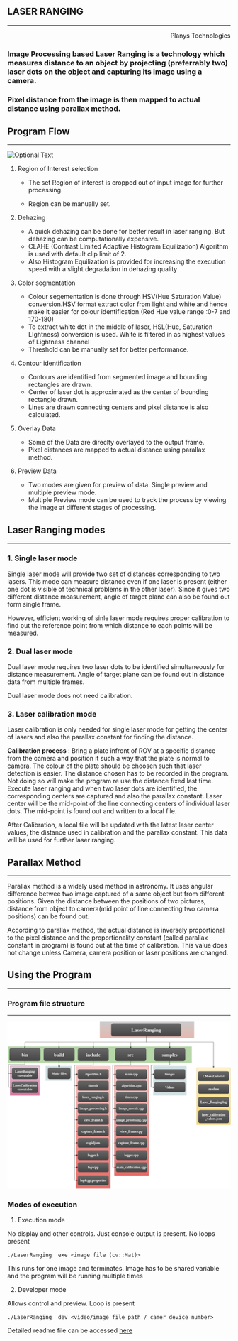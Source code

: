 LASER RANGING
-----------------    
-----------------   
                                    
<div style="text-align: right"> Planys Technologies </div>

### Image Processing based Laser Ranging is a technology which measures distance to an object by projecting (preferrably two) laser dots on the object and capturing its image using a camera.

### Pixel distance from the image is then mapped to actual distance using parallax method.

## Program Flow
--------------------------
![Optional Text](documentation/LaserRanging.png)


1. Region of Interest selection

    * The set Region of interest is cropped out of input image for further processing.
   
    * Region can be manually set.

2. Dehazing
    * A quick dehazing can be done for better result in laser ranging. But dehazing can be computationally expensive.
    * CLAHE (Contrast Limited Adaptive Histogram Equilization) Algorithm is used with default clip limit of 2.
    * Also Histogram Equilization is provided for increasing the execution speed with a slight degradation in dehazing quality

3. Color segmentation
    * Colour segementation is done through HSV(Hue Saturation Value) conversion.HSV format extract color from light and white and hence make it easier for colour identification.(Red Hue value range :0-7 and 170-180)
    * To extract white dot in the middle of laser, HSL(Hue, Saturation LIghtness) conversion is used. White is filtered in as highest values of Lightness channel
    * Threshold can be manually set for better performance.
4. Contour identification
    * Contours are identified from segmented image and bounding rectangles are drawn.
    * Center of laser dot is approximated as the center of bounding rectangle drawn.
    * Lines are drawn connecting centers and pixel distance is also calculated.
5. Overlay Data
    * Some of the Data are direclty overlayed to the output frame.
    * Pixel distances are mapped to actual distance using parallax method.

6. Preview Data
    * Two modes are given for preview of data. Single preview and multiple preview mode.
    * Multiple Preview mode can be used to track the process by viewing the image at different stages of processing.

## Laser Ranging modes
---------------------------

### 1. Single laser mode
Single laser mode will provide two set of distances corresponding to two lasers. This mode can measure distance even if one laser is present (either one dot is visible of technical problems in the other laser). Since it gives two different distance measurement, angle of target plane can also be found out form single frame. 

However, efficient working of sinle laser mode requires proper calibration to find out the reference point from which distance to each points will be measured.

### 2. Dual laser mode
Dual laser mode requires two laser dots to be identified simultaneously for distance measurement. Angle of target plane can be found out in distance data from multiple frames.

Dual laser mode does not need calibration.

### 3. Laser calibration mode
Laser calibration is only needed for single laser mode for getting the center of lasers and also the parallax constant for finding the distance.

**Calibration process** : Bring a plate infront of ROV at a specific distance from the camera and position it such a way that the plate is normal to camera. The colour of the plate should be choosen such that laser detection is easier. The distance chosen has to be recorded in the program. Not doing so will make the program re use the distance fixed last time. Execute laser ranging and when two laser dots are identified, the corresponding centers are captured and also the parallax constant. Laser center will be the mid-point of the line connecting centers of individual laser dots.
The mid-point is found out and written to a local file.

After Calibration, a local file will be updated with the latest laser center values, the distance used in calibration and the parallax constant. This data will be used for further laser ranging. 

## Parallax Method
---------------
Parallax method is a widely used method in astronomy. It uses angular difference betwee two image captured of a same object but from different positions. Given the distance between the positions of two pictures, distance from object to camera(mid point of line connecting two camera positions) can be found out.

According to parallax method, the actual distance is inversely proportional to the pixel distance and the proportionality constant (called parallax constant in program) is found out at the time of calibration. This value does not change unless Camera, camera position or laser positions are changed.

## Using the Program
-------------------------

### Program file structure
--------------
![File-system_image](documentation/filesystem.png)

### Modes of execution

1. Execution mode

No display and other controls. Just console output is present. No loops present

```
./LaserRanging  exe <image file (cv::Mat)>
```
This runs for one image and terminates. Image has to be shared variable and the program will be running multiple times



2. Developer mode

Allows control and preview. Loop is present

```
./LaserRanging  dev <video/image file path / camer device number>
```

Detailed readme file can be accessed [here](readme.md)